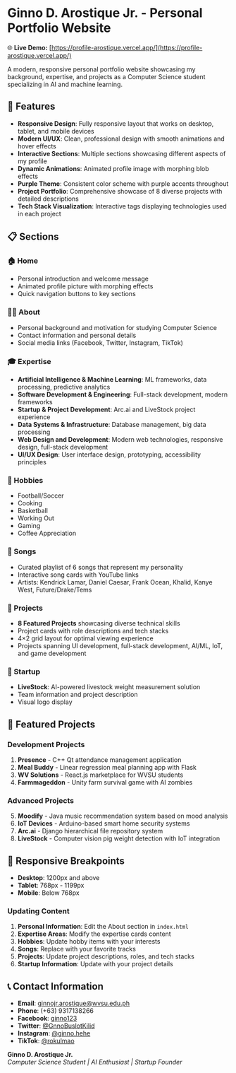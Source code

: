 # Ginno D. Arostique Jr. - Personal Portfolio Website

🌐 **Live Demo:** [https://profile-arostique.vercel.app/](https://profile-arostique.vercel.app/)

A modern, responsive personal portfolio website showcasing my background, expertise, and projects as a Computer Science student specializing in AI and machine learning.

## 🌟 Features

- **Responsive Design**: Fully responsive layout that works on desktop, tablet, and mobile devices
- **Modern UI/UX**: Clean, professional design with smooth animations and hover effects
- **Interactive Sections**: Multiple sections showcasing different aspects of my profile
- **Dynamic Animations**: Animated profile image with morphing blob effects
- **Purple Theme**: Consistent color scheme with purple accents throughout
- **Project Portfolio**: Comprehensive showcase of 8 diverse projects with detailed descriptions
- **Tech Stack Visualization**: Interactive tags displaying technologies used in each project

## 📋 Sections

### 🏠 Home
- Personal introduction and welcome message
- Animated profile picture with morphing effects
- Quick navigation buttons to key sections

### 👨‍💻 About
- Personal background and motivation for studying Computer Science
- Contact information and personal details
- Social media links (Facebook, Twitter, Instagram, TikTok)

### 🎓 Expertise
- **Artificial Intelligence & Machine Learning**: ML frameworks, data processing, predictive analytics
- **Software Development & Engineering**: Full-stack development, modern frameworks
- **Startup & Project Development**: Arc.ai and LiveStock project experience
- **Data Systems & Infrastructure**: Database management, big data processing
- **Web Design and Development**: Modern web technologies, responsive design, full-stack development
- **UI/UX Design**: User interface design, prototyping, accessibility principles

### 🎯 Hobbies
- Football/Soccer
- Cooking
- Basketball
- Working Out
- Gaming
- Coffee Appreciation

### 🎵 Songs
- Curated playlist of 6 songs that represent my personality
- Interactive song cards with YouTube links
- Artists: Kendrick Lamar, Daniel Caesar, Frank Ocean, Khalid, Kanye West, Future/Drake/Tems

### 💼 Projects
- **8 Featured Projects** showcasing diverse technical skills
- Project cards with role descriptions and tech stacks
- 4×2 grid layout for optimal viewing experience
- Projects spanning UI development, full-stack development, AI/ML, IoT, and game development

### 🚀 Startup
- **LiveStock**: AI-powered livestock weight measurement solution
- Team information and project description
- Visual logo display

## 💼 Featured Projects

### Development Projects
1. **Presence** - C++ Qt attendance management application
2. **Meal Buddy** - Linear regression meal planning app with Flask
3. **WV Solutions** - React.js marketplace for WVSU students
4. **Farmmageddon** - Unity farm survival game with AI zombies

### Advanced Projects
5. **Moodify** - Java music recommendation system based on mood analysis
6. **IoT Devices** - Arduino-based smart home security systems
7. **Arc.ai** - Django hierarchical file repository system
8. **LiveStock** - Computer vision pig weight detection with IoT integration

## 📱 Responsive Breakpoints

- **Desktop**: 1200px and above
- **Tablet**: 768px - 1199px
- **Mobile**: Below 768px

### Updating Content
1. **Personal Information**: Edit the About section in `index.html`
2. **Expertise Areas**: Modify the expertise cards content
3. **Hobbies**: Update hobby items with your interests
4. **Songs**: Replace with your favorite tracks
5. **Projects**: Update project descriptions, roles, and tech stacks
6. **Startup Information**: Update with your project details

## 📞 Contact Information
- **Email**: ginnojr.arostique@wvsu.edu.ph
- **Phone**: (+63) 9317138266
- **Facebook**: [ginno123](https://www.facebook.com/ginno123)
- **Twitter**: [@GnnoBuslotKilid](https://twitter.com/GnnoBuslotKilid)
- **Instagram**: [@ginno.hehe](https://www.instagram.com/ginno.hehe/)
- **TikTok**: [@rokulmao](https://www.tiktok.com/@rokulmao)

**Ginno D. Arostique Jr.**  
*Computer Science Student | AI Enthusiast | Startup Founder*
